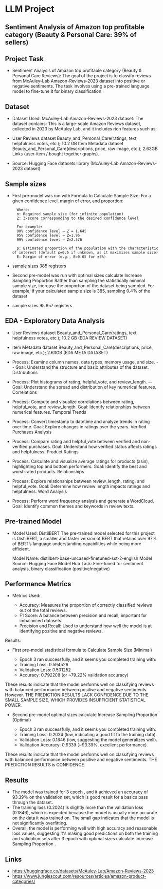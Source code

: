 # LLM Project
## Sentiment Analysis of Amazon top profitable category (Beauty & Personal Care: 39% of sellers) 

## Project Task
- Sentiment Analysis of Amazon top profitable category (Beauty & Personal Care Reviews):
    The goal of the project is to classify reviews from McAuley-Lab Amazon-Reviews-2023 dataset into positive or negative sentiments.
    The task involves using a pre-trained language model to fine-tune it for binary classification.

## Dataset
- Dataset Used: McAuley-Lab Amazon-Reviews-2023 dataset:
The dataset contains:
This is a large-scale Amazon Reviews dataset, collected in 2023 by McAuley Lab, and it includes rich features such as:

- User Reviews dataset Beauty_and_Personal_Care(ratings, text, helpfulness votes, etc.); 10.2 GB
Item Metadata dataset Beauty_and_Personal_Care(descriptions, price, raw image, etc.); 2.63GB
Links (user-item / bought together graphs).

- Source: Hugging Face datasets library (McAuley-Lab Amazon-Reviews-2023 dataset)

## Sample sizes 

- First pre-model was run with Formula to Calculate Sample Size:
For a given confidence level, margin of error, and proportion:

        Where:
        n: Required sample size (for infinite population)
        Z: Z-score corresponding to the desired confidence level

        For example:
        90% confidence level → 𝑍 = 1.645
        95% confidence level → Z=1.96
        99% confidence level → Z=2.576

        p: Estimated proportion of the population with the characteristic of interest (default 𝑝=0.5 if unknown, as it maximizes sample size)
        E: Margin of error (e.g., E=0.05 for ±5%)
- sample sizes 385 registers

- Second pre-model was run with optimal sizes calculate Increase Sampling Proportion
Rather than sampling the statistically minimal sample size, increase the proportion of the dataset being sampled. For example, if your calculated sample size is 385, sampling 0.4% of the dataset 
- sample sizes 95.857 registers

## EDA - Exploratory Data Analysis 


- User Reviews dataset Beauty_and_Personal_Care(ratings, text, helpfulness votes, etc.); 10.2 GB (EDA REVIEW DATASET)
- Item Metadata dataset Beauty_and_Personal_Care(descriptions, price, raw image, etc.); 2.63GB (EDA META DATASET)


- Process: Examine column names, data types, memory usage, and size.
    -- Goal: Understand the structure and basic attributes of the dataset.
        Distributions

- Process: Plot histograms of rating, helpful_vote, and review_length.
    -- Goal: Understand the spread and distribution of key numerical features.
    Correlations

- Process: Compute and visualize correlations between rating, helpful_vote, and review_length.
    Goal: Identify relationships between numerical features.
    Temporal Trends

- Process: Convert timestamp to datetime and analyze trends in rating over time.
    Goal: Explore changes in ratings over the years.
    Verified Purchases Analysis

- Process: Compare rating and helpful_vote between verified and non-verified purchases.
    Goal: Understand how verified status affects ratings and helpfulness.
    Product Ratings

- Process: Calculate and visualize average ratings for products (asin), highlighting top and bottom performers.
    Goal: Identify the best and worst-rated products.
    Relationships

- Process: Explore relationships between review_length, rating, and helpful_vote.
    Goal: Determine how review length impacts ratings and helpfulness.
    Word Analysis

- Process: Perform word frequency analysis and generate a WordCloud.
    Goal: Identify common themes and keywords in review texts.


## Pre-trained Model
- Model Used: DistilBERT
    The pre-trained model selected for this project is DistilBERT, a smaller and faster version of BERT that retains over 97% of BERT’s language understanding capabilities while being more efficient.

    Model Name: distilbert-base-uncased-finetuned-sst-2-english
    Model Source: Hugging Face Model Hub
    Task: Fine-tuned for sentiment analysis, binary classification (positive/negative)

## Performance Metrics
- Metrics Used:

    - Accuracy: Measures the proportion of correctly classified reviews out of the total reviews.
    - F1 Score: A balance between precision and recall, important for imbalanced datasets.
    - Precision and Recall: Used to understand how well the model is at identifying positive and negative reviews.

Results:
- First pre-model stadistical formula to Calculate Sample Size (Minimal)

    - Epoch 3 ran successfully, and it seems you completed training with:
    - Training Loss: 0.594529
    - Validation Loss: 0.501252
    - Accuracy: 0.792208 (or ~79.22% validation accuracy)

These results indicate that the model performs well on classifying reviews with balanced performance between positive and negative sentiments. However. THE PREDICTION RESULTS LACK CONFIDENCE DUE TO THE SMALL SAMPLE SIZE, WHICH PROVIDES INSUFFICIENT STATISTICAL POWER.

- Second pre-model optimal sizes calculate Increase Sampling Proportion (Optimal)

    - Epoch 3 ran successfully, and it seems you completed training with:
    - Training Loss: 0.2024 (low, indicating a good fit to the training data).
    - Validation Loss: 0.1846 (low, suggesting the model generalizes well).
    - Validation Accuracy: 0.9339 (~93.39%, excellent performance).

These results indicate that the model performs well on classifying reviews with balanced performance between positive and negative sentiments. 
THE PREDICTION RESULTS is CONFIDENCE.
  

## Results 
- The model was trained for 3 epoch , and it achieved an accuracy of 93.39% on the validation set, which is good result for a basics pass through the dataset.
- The training loss (0.2024) is slightly more than the validation loss (0.1846), which is expected because the model is usually more accurate on the data it was trained on. The small gap indicates that the model is not significantly overfitting.
- Overall, the model is performing well with high accuracy and reasonable loss values, suggesting it's making good predictions on both the training and validation sets after 3 epoch with optimal sizes calculate Increase Sampling Proportion .

## Links 
- https://huggingface.co/datasets/McAuley-Lab/Amazon-Reviews-2023
- https://www.junglescout.com/resources/articles/amazon-product-categories/


